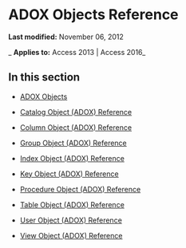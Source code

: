 
# ADOX Objects Reference

 **Last modified:** November 06, 2012

 _ **Applies to:** Access 2013 | Access 2016_

## In this section


- [ADOX Objects](d7db1aed-251b-888b-bc44-f61caeeac403.md)
    
- [Catalog Object (ADOX) Reference](f1d6cf51-1b7a-4d7d-8c16-d1a7468ddfc3.md)
    
- [Column Object (ADOX) Reference](f35e1307-6424-414c-a170-d389b5e4dc89.md)
    
- [Group Object (ADOX) Reference](7b616ef3-e2ca-4457-8644-b4b282c17c4f.md)
    
- [Index Object (ADOX) Reference](03b5fcb4-6d35-4a33-9895-956647ecd04f.md)
    
- [Key Object (ADOX) Reference](7bb344df-182f-43fc-847e-1b40098bd1f7.md)
    
- [Procedure Object (ADOX) Reference](79805348-61b7-4d3f-a076-c12db788ba97.md)
    
- [Table Object (ADOX) Reference](5841a0ab-717b-4e12-b85d-87be480d31ca.md)
    
- [User Object (ADOX) Reference](1e3090b2-443b-41df-a67a-f2c1452c48f3.md)
    
- [View Object (ADOX) Reference](62222c5e-61b6-4984-9b24-b5fcf1d90861.md)
    
